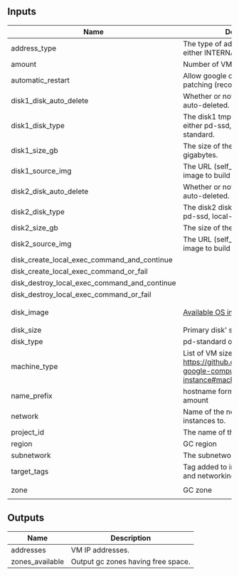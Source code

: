 <!-- BEGINNING OF PRE-COMMIT-TERRAFORM DOCS HOOK -->

## Inputs

| Name | Description | Type | Default | Required |
|------|-------------|:----:|:-----:|:-----:|
| address_type | The type of address to reserve, either INTERNAL or EXTERNAL. | string | `INTERNAL` | no |
| amount | Number of VMs | string | `1` | no |
| automatic_restart | Allow google cloud to restart VM for patching (recommended). | string | `true` | no |
| disk1_disk_auto_delete | Whether or not the disk1 should be auto-deleted. | string | `true` | no |
| disk1_disk_type | The disk1 tmp disk type. Can be either pd-ssd, local-ssd, or pd-standard. | string | `pd-ssd` | no |
| disk1_size_gb | The size of the tmp disk in gigabytes. | string | `0` | no |
| disk1_source_img | The URL (self_link) of the source image to build the disk from. | string | - | yes |
| disk2_disk_auto_delete | Whether or not the disk2 should be auto-deleted. | string | `true` | no |
| disk2_disk_type | The disk2  disk type. Can be either pd-ssd, local-ssd, or pd-standard. | string | `pd-ssd` | no |
| disk2_size_gb | The size of the disk in gigabytes. | string | `0` | no |
| disk2_source_img | The URL (self_link) of the source image to build the disk from. | string | - | yes |
| disk_create_local_exec_command_and_continue |  | string | `:` | no |
| disk_create_local_exec_command_or_fail |  | string | `:` | no |
| disk_destroy_local_exec_command_and_continue |  | string | `:` | no |
| disk_destroy_local_exec_command_or_fail |  | string | `:` | no |
| disk_image | [Available OS images/templates](https://cloud.google.com/compute/docs/images) | string | `centos-cloud/centos-7` | no |
| disk_size | Primary disk' size in GB | string | `20` | no |
| disk_type | pd-standard or pd-ssd | string | `pd-standard` | no |
| machine_type | List of VM sizes: https://github.com/Eimert/terraform-google-compute-engine-instance#machine_type | string | `n1-standard-2` | no |
| name_prefix | hostname format: name_prefix-amount | string | `vm` | no |
| network | Name of the network to deploy instances to. | string | `default` | no |
| project_id | The name of the project | string | - | yes |
| region | GC region | string | `europe-west4` | no |
| subnetwork | The subnetwork to deploy to | string | `default` | no |
| target_tags | Tag added to instances for firewall and networking. | list | `<list>` | no |
| zone | GC zone | string | `europe-west4-c` | no |

## Outputs

| Name | Description |
|------|-------------|
| addresses | VM IP addresses. |
| zones_available | Output gc zones having free space. |

<!-- END OF PRE-COMMIT-TERRAFORM DOCS HOOK -->